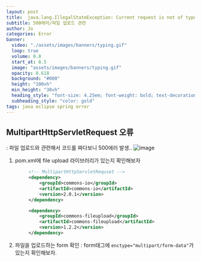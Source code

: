 ```yaml
---
layout: post
title:  java.lang.IllegalStateException: Current request is not of type [org.springframework.web.multipart
subtitle: 500에러/파일 업로드 관련
author: Jo 
categories: Error
banner:
  video: "./assets/images/banners/typing.gif"
  loop: true
  volume: 0.8
  start_at: 8.5
  image: "assets/images/banners/typing.gif"
  opacity: 0.618
  background: "#000"
  height: "100vh"
  min_height: "38vh"
  heading_style: "font-size: 4.25em; font-weight: bold; text-decoration: underline"
  subheading_style: "color: gold"
tags: java eclipse spring error
---
```


## MultipartHttpServletRequest 오류
: 파일 업로드와 관련해서 코드를 짜다보니 500에러 발생..
![image](https://github.com/CheeseYoung/Cheeseyoung.github.io/assets/132384527/9b699548-9e68-4b97-a157-3a3d0be5bb0c)

1. pom.xml에 file upload 라이브러리가 있는지 확인해보자
   ```pom.xml
  		<!-- MultipartHttpServletRequset -->
		<dependency>
			<groupId>commons-io</groupId>
			<artifactId>commons-io</artifactId>
			<version>2.0.1</version>
		</dependency>

		<dependency>
			<groupId>commons-fileupload</groupId>
			<artifactId>commons-fileupload</artifactId>
			<version>1.2.2</version>
		</dependency>
   ```
2. 파일을 업로드하는 form 확인
   : form태그에 ``enctype="multipart/form-data"``가 있는지 확인해보자.
   


